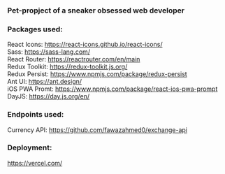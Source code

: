 ### Pet-propject of a sneaker obsessed web developer

### Packages used:
React Icons: https://react-icons.github.io/react-icons/
<br/>Sass: https://sass-lang.com/
<br/>React Router: https://reactrouter.com/en/main
<br/>Redux Toolkit: https://redux-toolkit.js.org/
<br/>Redux Persist: https://www.npmjs.com/package/redux-persist
<br/>Ant UI: https://ant.design/
<br/>iOS PWA Promt: https://www.npmjs.com/package/react-ios-pwa-prompt
<br/>DayJS: https://day.js.org/en/

### Endpoints used:
Currency API: https://github.com/fawazahmed0/exchange-api

### Deployment:
https://vercel.com/
